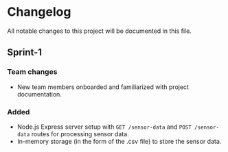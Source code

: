 # Changelog

All notable changes to this project will be documented in this file.


## Sprint-1

### Team changes

- New team members onboarded and familiarized with project documentation.

### Added
- Node.js Express server setup with `GET /sensor-data` and `POST /sensor-data` routes for processing sensor data.
- In-memory storage (in the form of the .csv file) to store the sensor data.
